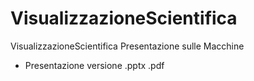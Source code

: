 # VisualizzazioneScientifica
VisualizzazioneScientifica
Presentazione sulle Macchine
- Presentazione versione .pptx .pdf
